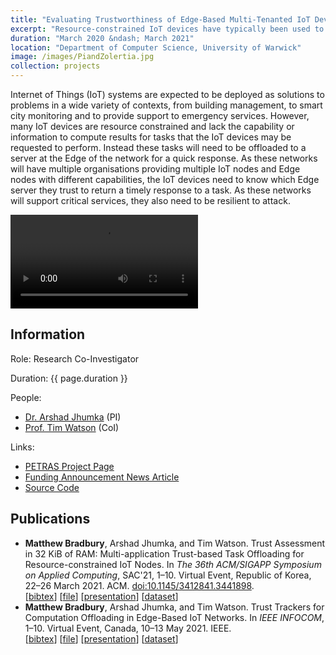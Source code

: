 ```yaml
---
title: "Evaluating Trustworthiness of Edge-Based Multi-Tenanted IoT Devices"
excerpt: "Resource-constrained IoT devices have typically been used to perform sensing and actuation, however, there is increasing interest in those devices performing decision making. However, if these tasks are computationally or memory intensive, then the IoT devices will not have insufficient resources to execute the tasks. One solution is to offload the tasks from resource-constrained IoT devices to resource-rich Edge nodes. For redundancy multiple Edge nodes should be provisioned, but this raises the question of which Edge node should be selected to perform a task. This project investigated building a middleware to perform task offloading based on a measure of behavioural trust with limited resources (e.g., 32 KiB of RAM)."
duration: "March 2020 &ndash; March 2021"
location: "Department of Computer Science, University of Warwick"
image: /images/PiandZolertia.jpg
collection: projects
---
```


Internet of Things (IoT) systems are expected to be deployed as solutions to problems in a wide variety of contexts, from building management, to smart city monitoring and to provide support to emergency services. However, many IoT devices are resource constrained and lack the capability or information to compute results for tasks that the IoT devices may be requested to perform. Instead these tasks will need to be offloaded to a server at the Edge of the network for a quick response. As these networks will have multiple organisations providing multiple IoT nodes and Edge nodes with different capabilities, the IoT devices need to know which Edge server they trust to return a timely response to a task. As these networks will support critical services, they also need to be resilient to attack.

<video controls="" style="max-width: 100%; max-height: 100%;"><source src="/videos/PETRAS-URB.mp4" type="video/mp4"/></video>

## Information

Role: Research Co-Investigator

Duration: {{ page.duration }}

People:
 * [Dr. Arshad Jhumka](https://warwick.ac.uk/fac/sci/dcs/people/arshad_jhumka/) (PI)
 * [Prof. Tim Watson](https://warwick.ac.uk/fac/sci/wmg/people/profile/?wmgid=1077) (CoI)

Links:
 * [PETRAS Project Page](https://petras-iot.org/project/evaluating-trustworthiness-of-edge-based-multi-tenanted-iot-devices-team/)
 * [Funding Announcement News Article](https://warwick.ac.uk/fac/sci/dcs/news/?newsItem=8a1785d8721768f401723d62f6e13f9f)
 * [Source Code](https://github.com/MBradbury/iot-trust-task-alloc)

<div class="publication-list">
	<h2 id='Publications'>Publications</h2>
	<ul>
		<li class="publication" id="Bradbury_2021_TrustAssessment32">
			<strong>Matthew Bradbury</strong>, Arshad Jhumka, and Tim Watson. <span class="bibtex-protected">Trust Assessment in 32 KiB of RAM: Multi-application Trust-based Task Offloading for Resource-constrained IoT Nodes</span>. In <em><span class="bibtex-protected">The 36th ACM/SIGAPP Symposium on Applied Computing</span></em>, SAC'21, 1–10. Virtual Event, Republic of Korea, 22–26 March 2021. ACM. <a href="https://doi.org/10.1145/3412841.3441898">doi:10.1145/3412841.3441898</a>.<br/>[<a href="https://github.com/MBradbury/publications/raw/master/bibtex/Bradbury_2021_TrustAssessment32.bib">bibtex</a>] [<a href="https://github.com/MBradbury/publications/raw/master/papers/SAC-DADS2021.pdf">file</a>] [<a href="https://github.com/MBradbury/publications/raw/master/presentations/SAC-DADS2021.pdf">presentation</a>] [<a href="https://doi.org/10.5281/zenodo.4312801">dataset</a>]
		</li>
		<li class="publication" id="Bradbury_2021_TrustTrackersComputation">
			<strong>Matthew Bradbury</strong>, Arshad Jhumka, and Tim Watson. <span class="bibtex-protected">Trust Trackers for Computation Offloading in Edge-Based IoT Networks</span>. In <em>IEEE INFOCOM</em>, 1–10. Virtual Event, Canada, 10–13 May 2021. IEEE.<br/>[<a href="https://github.com/MBradbury/publications/raw/master/bibtex/Bradbury_2021_TrustTrackersComputation.bib">bibtex</a>] [<a href="https://github.com/MBradbury/publications/raw/master/papers/InfoCom2021.pdf">file</a>] [<a href="https://github.com/MBradbury/publications/raw/master/presentations/InfoCom2021.pdf">presentation</a>] [<a href="https://doi.org/10.5281/zenodo.4339398">dataset</a>]
		</li>
	</ul>
</div>
